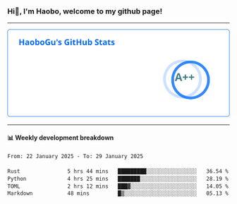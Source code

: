 <!--<h2 align="center"> Hi👋, I'm Haobo, welcome to my github page! </h2>-->
### Hi👋, I'm Haobo, welcome to my github page!
-------

<img href="https://github.com/HaoboGu" src="assets/stats.svg" alt="github stats" /> 

-------

#### 📊 **Weekly development breakdown**
<!--START_SECTION:waka-->

```txt
From: 22 January 2025 - To: 29 January 2025

Rust               5 hrs 44 mins   █████████░░░░░░░░░░░░░░░░   36.54 %
Python             4 hrs 25 mins   ███████░░░░░░░░░░░░░░░░░░   28.19 %
TOML               2 hrs 12 mins   ███▓░░░░░░░░░░░░░░░░░░░░░   14.05 %
Markdown           48 mins         █▒░░░░░░░░░░░░░░░░░░░░░░░   05.13 %
```

<!--END_SECTION:waka-->
<!--
backup url: https://github-readme-status-dusky-ten.vercel.app/api?username=HaoboGu&count_private=true&show_icons=true&theme=transparent&border_color=2f80ed
-->
<!--
**HaoboGu/HaoboGu** is a ✨ _special_ ✨ repository because its `README.md` (this file) appears on your GitHub profile.

Here are some ideas to get you started:

- 🔭 I’m currently working on AI-assisted programming tools
- 🌱 I’m currently learning ...
- 👯 I’m looking to collaborate on ...
- 🤔 I’m looking for help with ...
- 💬 Ask me about ...
- 📫 How to reach me: ...
- 😄 Pronouns: ...
- ⚡ Fun fact: ...
-->
